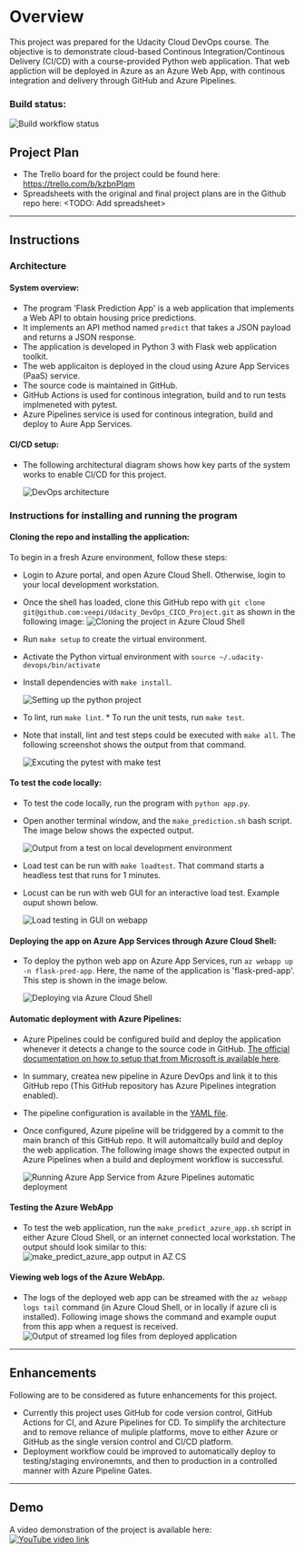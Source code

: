 # Overview

This project was prepared for the Udacity Cloud DevOps course. The objective is to demonstrate cloud-based Continous Integration/Continous Delivery (CI/CD) with a course-provided Python web application. That web appliction will be deployed in Azure as an Azure Web App, with continous integration and delivery through GitHub and Azure Pipelines.

### Build status: 

![Build workflow status](https://github.com/veepi/Udacity_DevOps_CICD_Project/actions/workflows/main.yml/badge.svg)


## Project Plan

* The Trello board for the project could be found here: https://trello.com/b/kzbnPlqm 
* Spreadsheets with the original and final project plans are in the Github repo here: <TODO: Add spreadsheet>

---

## Instructions

### Architecture 

#### System overview:
* The program 'Flask Prediction App' is a web application that implements a Web API to obtain housing price predictions.
* It implements an API method named `predict` that takes a JSON payload and returns a JSON response.
* The application is developed in Python 3 with Flask web application toolkit.
* The web applicaiton is deployed in the cloud using Azure App Services (PaaS) service.
* The source code is maintained in GitHub.
* GitHub Actions is used for continous integration, build and to run tests implmeneted with pytest.
* Azure Pipelines service is used for continous integration, build and deploy to Aure App Services.
  
#### CI/CD setup:
* The following architectural diagram shows how key parts of the system works to enable CI/CD for this project.
  
  ![DevOps architecture](./docs/Architecture%20Diagram.png)

### Instructions for installing and running the program

#### Cloning the repo and installing the application:
To begin in a fresh Azure environment, follow these steps:

* Login to Azure portal, and open Azure Cloud Shell. Otherwise, login to your local development workstation. 
* Once the shell has loaded, clone this GitHub repo with `git clone git@github.com:veepi/Udacity_DevOps_CICD_Project.git` as shown in the following image:
   ![Cloning the project in Azure Cloud Shell](./docs/Repo%20clones%20in%20AZ.png)

* Run `make setup` to create the virtual environment.
* Activate the Python virtual environment with `source ~/.udacity-devops/bin/activate`
* Install dependencies with `make install`.
  
  ![Setting up the python project](./docs/Make%20setup%20and%20install.png)

* To lint, run `make lint`. * To run the unit tests, run `make test`. 
* Note that install, lint and test steps could be executed with `make all`. The following screenshot shows the output from that command.
  
    ![Excuting the pytest with make test](./docs/make%20all%20output.png)

#### To test the code locally:

* To test the code locally, run the program with `python app.py`.
* Open another terminal window, and the `make_prediction.sh` bash script. The image below shows the expected output.
  
  ![Output from a test on local development environment](./docs/5-3%20Testing%20that%20the%20Azure%20webpp%20is%20working%20-%202.png)

* Load test can be run with `make loadtest`. That command starts a headless test that runs for 1 minutes.
* Locust can be run with web GUI for an interactive load test. Example ouput shown below.
  
  ![Load testing in GUI on webapp](./docs/Load%20testing%20with%20locust%20on%20webapp.png)

#### Deploying the app on Azure App Services through Azure Cloud Shell:

* To deploy the python web app on Azure App Services, run `az webapp up -n flask-pred-app`. Here, the name of the application is 'flask-pred-app'. This step is shown in the image below.
  
  ![Deploying via Azure Cloud Shell](./docs/5-2%20Creating%20Azure%20webapp.png)

#### Automatic deployment with Azure Pipelines:

* Azure Pipelines could be configured build and deploy the application whenever it detects a change to the source code in GitHub. [The official documentation on how to setup that from Microsoft is available here](https://docs.microsoft.com/en-us/azure/devops/pipelines/ecosystems/python-webapp?view=azure-devops).
* In summary, createa new pipeline in Azure DevOps and link it to this GitHub repo (This GitHub repository has Azure Pipelines integration enabled).
* The pipeline configuration is available in the [YAML file](./azure-pipelines.yml).
* Once configured, Azure pipeline will be tridggered by a commit to the main branch of this GitHub repo. It will automaitcally build and deploy the web application. The following image shows the expected output in Azure Pipelines when a build and deployment workflow is successful.

  ![Running Azure App Service from Azure Pipelines automatic deployment](./docs/Azure%20Pipelines%20-%20Successful%20build%20and%20deploy.png)

#### Testing the Azure WebApp

* To test the web application, run the `make_predict_azure_app.sh` script in either Azure Cloud Shell, or an internet connected local workstation. The output should look similar to this:
  ![make_predict_azure_app output in AZ CS](./docs/make_predict_azure%20via%20AZ%20CS.png)

#### Viewing web logs of the Azure WebApp.

* The logs of the deployed web app can be streamed with the `az webapp logs tail` command (in Azure Cloud Shell, or in locally if azure cli is installed). Following image shows the command and example ouput from this app when a request is received.
![Output of streamed log files from deployed application](./docs/webapp%20logs%20livestream.png)

---

## Enhancements

Following are to be considered as future enhancements for this project.
* Currently this project uses GitHub for code version control, GitHub Actions for CI, and Azure Pipelines for CD. To simplify the architecture and to remove reliance of muliple platforms, move to either Azure or GitHub as the single version control and CI/CD platform.
* Deployment workflow could be improved to automatically deploy to testing/staging environemnts, and then to production in a controlled manner with Azure Pipeline Gates.

---

## Demo 

A video demonstration of the project is available here:  
[![YouTube video link](https://img.youtube.com/vi/XlUzBRtIfns/0.jpg)](https://www.youtube.com/watch?v=XlUzBRtIfns)
